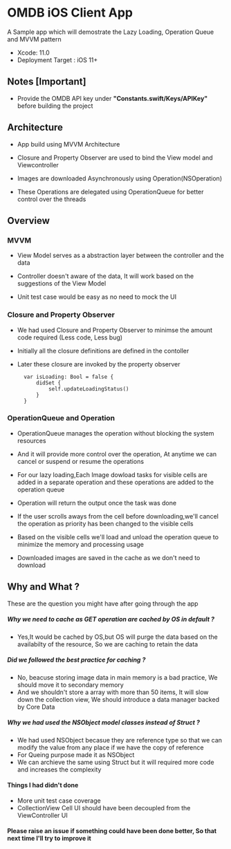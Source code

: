 
  
# OMDB iOS Client App
A Sample app which will demostrate the Lazy Loading, Operation Queue and MVVM pattern

* Xcode: 11.0
* Deployment Target : iOS 11+

## Notes [Important]
* Provide the OMDB API key under **"Constants.swift/Keys/APIKey"** before building the project

## Architecture

* App build using MVVM Architecture

* Closure and Property Observer are used to bind the View model and Viewcontroller

* Images are downloaded Asynchronously using Operation(NSOperation)

* These Operations are delegated using OperationQueue for better control over the threads

  

## Overview

### MVVM

* View Model serves as a abstraction layer between the controller and the data

* Controller doesn't aware of the data, It will work based on the suggestions of the View Model
* Unit test case would be easy as no need to mock the UI

  

### Closure and Property Observer

  

* We had used Closure and Property Observer to minimse the amount code required (Less code, Less bug)

* Initially all the closure definitions are defined in the contoller

* Later these closure are invoked by the property observer

		var isLoading: Bool = false {
			didSet {
				self.updateLoadingStatus()
			}
		}

  

### OperationQueue and Operation

* OperationQueue manages the operation without blocking the system resources

* And it will provide more control over the operation, At anytime we can cancel or suspend or resume the operations

* For our lazy loading,Each Image dowload tasks for visible cells are added in a separate operation and these operations are added to the operation queue

* Operation will return the output once the task was done

* If the user scrolls aways from the cell before downloading,we'll cancel the operation as priority has been changed to the visible cells

* Based on the visible cells we'll load and unload the operation queue to minimize the memory and processing usage

* Downloaded images are saved in the cache as we don't need to download

  
  

## Why and What ?

These are the question you might have after going through the app

  

##### Why we need to cache as GET operation are cached by OS in default ?

* Yes,It would be cached by OS,but OS will purge the data based on the availabilty of the resource, So we are caching to retain the data

  

##### Did we followed the best practice for caching ?

* No, beacuse storing image data in main memory is a bad practice, We should move it to secondary memory
* And we shouldn't store a array with more than 50 items, It will slow down the collection view, We should introduce a data manager backed by Core Data

##### Why we had used the NSObject model classes instead of Struct ?

* We had used NSObject becasue they are reference type so that we can modify the value from any place if we have the copy of reference
* For Queing purpose made it as NSObject
* We can archieve the same using Struct but it will required more code and increases the complexity



#### Things I had didn't done
* More unit test case coverage
* CollectionView Cell UI should have been decoupled from the ViewController UI



#### Please raise an issue if something could have been done better, So that next time I'll try to improve it
